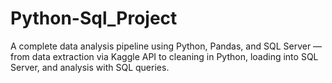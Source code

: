 # Python-Sql_Project
A complete data analysis pipeline using Python, Pandas, and SQL Server — from data extraction via Kaggle API to cleaning in Python, loading into SQL Server, and analysis with SQL queries.
